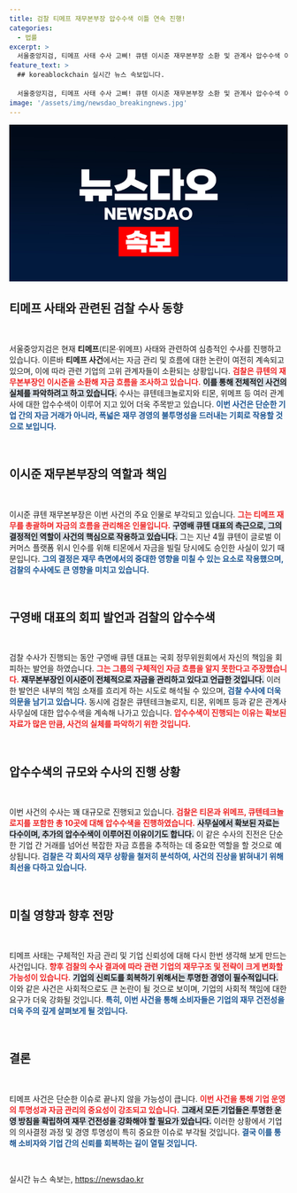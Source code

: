 ```yaml
---
title: 검찰 티메프 재무본부장 압수수색 이틀 연속 진행!
categories:
  - 법률
excerpt: >
  서울중앙지검, 티메프 사태 수사 고삐! 큐텐 이시준 재무본부장 소환 및 관계사 압수수색 이어가며 자금 흐름의 비밀을 파헤친다. 과연 그 뒤에 숨겨진 진실은 무엇일까?
feature_text: >
  ## koreablockchain 실시간 뉴스 속보입니다.

  서울중앙지검, 티메프 사태 수사 고삐! 큐텐 이시준 재무본부장 소환 및 관계사 압수수색 이어가며 자금 흐름의 비밀을 파헤친다. 과연 그 뒤에 숨겨진 진실은 무엇일까?
image: '/assets/img/newsdao_breakingnews.jpg'
---
```


<p><img src="/assets/img/newsdao_breakingnews.jpg" alt="koreablockchain 속보" /></p>

<h2 data-ke-size="size26">티메프 사태와 관련된 검찰 수사 동향</h2>

<p data-ke-size="size16">&nbsp;</p>

<p>서울중앙지검은 현재 <strong>티메프</strong>(티몬·위메프) 사태와 관련하여 심층적인 수사를 진행하고 있습니다. 이른바 <strong>티메프 사건</strong>에서는 자금 관리 및 흐름에 대한 논란이 여전히 계속되고 있으며, 이에 따라 관련 기업의 고위 관계자들이 소환되는 상황입니다. <b><span style="color: #ee2323;">검찰은 큐텐의 재무본부장인 이시준을 소환해 자금 흐름을 조사하고 있습니다.</span></b> <b><span style="background-color: #21538527;">이를 통해 전체적인 사건의 실체를 파악하려고 하고 있습니다.</span></b> 수사는 큐텐테크놀로지와 티몬, 위메프 등 여러 관계사에 대한 압수수색이 이루어 지고 있어 더욱 주목받고 있습니다. <b><span style="color: #1a5490;">이번 사건은 단순한 기업 간의 자금 거래가 아니라, 폭넓은 재무 경영의 불투명성을 드러내는 기회로 작용할 것으로 보입니다.</span></b></p>

<p data-ke-size="size16">&nbsp;</p>

<h2 data-ke-size="size26">이시준 재무본부장의 역할과 책임</h2>

<p data-ke-size="size16">&nbsp;</p>

<p>이시준 큐텐 재무본부장은 이번 사건의 주요 인물로 부각되고 있습니다. <b><span style="color: #ee2323;">그는 티메프 재무를 총괄하며 자금의 흐름을 관리해온 인물입니다.</span></b> <b><span style="background-color: #21538527;">구영배 큐텐 대표의 측근으로, 그의 결정적인 역할이 사건의 핵심으로 작용하고 있습니다.</span></b> 그는 지난 4월 큐텐이 글로벌 이커머스 플랫폼 위시 인수를 위해 티몬에서 자금을 빌릴 당시에도 승인한 사실이 있기 때문입니다. <b><span style="color: #1a5490;">그의 결정은 재무 측면에서의 중대한 영향을 미칠 수 있는 요소로 작용했으며, 검찰의 수사에도 큰 영향을 미치고 있습니다.</span></b></p>

<p data-ke-size="size16">&nbsp;</p>

<h2 data-ke-size="size26">구영배 대표의 회피 발언과 검찰의 압수수색</h2>

<p data-ke-size="size16">&nbsp;</p>

<p>검찰 수사가 진행되는 동안 구영배 큐텐 대표는 국회 정무위원회에서 자신의 책임을 회피하는 발언을 하였습니다. <b><span style="color: #ee2323;">그는 그룹의 구체적인 자금 흐름을 알지 못한다고 주장했습니다.</span></b> <b><span style="background-color: #21538527;">재무본부장인 이시준이 전체적으로 자금을 관리하고 있다고 언급한 것입니다.</span></b> 이러한 발언은 내부의 책임 소재를 흐리게 하는 시도로 해석될 수 있으며, <b><span style="color: #1a5490;">검찰 수사에 더욱 의문을 남기고 있습니다.</span></b> 동시에 검찰은 큐텐테크놀로지, 티몬, 위메프 등과 같은 관계사 사무실에 대한 압수수색을 계속해 나가고 있습니다. <b><span style="color: #ee2323;">압수수색이 진행되는 이유는 확보된 자료가 많은 만큼, 사건의 실체를 파악하기 위한 것입니다.</span></b></p>

<p data-ke-size="size16">&nbsp;</p>

<h2 data-ke-size="size26">압수수색의 규모와 수사의 진행 상황</h2>

<p data-ke-size="size16">&nbsp;</p>

<p>이번 사건의 수사는 꽤 대규모로 진행되고 있습니다. <b><span style="color: #ee2323;">검찰은 티몬과 위메프, 큐텐테크놀로지를 포함한 총 10곳에 대해 압수수색을 진행하였습니다.</span></b> <b><span style="background-color: #21538527;">사무실에서 확보된 자료는 다수이며, 추가의 압수수색이 이루어진 이유이기도 합니다.</span></b> 이 같은 수사의 진전은 단순한 기업 간 거래를 넘어선 복잡한 자금 흐름을 추적하는 데 중요한 역할을 할 것으로 예상됩니다. <b><span style="color: #1a5490;">검찰은 각 회사의 재무 상황을 철저히 분석하여, 사건의 진상을 밝혀내기 위해 최선을 다하고 있습니다.</span></b></p>

<p data-ke-size="size16">&nbsp;</p>

<h2 data-ke-size="size26">미칠 영향과 향후 전망</h2>

<p data-ke-size="size16">&nbsp;</p>

<p>티메프 사태는 구체적인 자금 관리 및 기업 신뢰성에 대해 다시 한번 생각해 보게 만드는 사건입니다. <b><span style="color: #ee2323;">향후 검찰의 수사 결과에 따라 관련 기업의 재무구조 및 전략이 크게 변화할 가능성이 있습니다.</span></b> <b><span style="background-color: #21538527;">기업의 신뢰도를 회복하기 위해서는 투명한 경영이 필수적입니다.</span></b> 이와 같은 사건은 사회적으로도 큰 논란이 될 것으로 보이며, 기업의 사회적 책임에 대한 요구가 더욱 강화될 것입니다. <b><span style="color: #1a5490;">특히, 이번 사건을 통해 소비자들은 기업의 재무 건전성을 더욱 주의 깊게 살펴보게 될 것입니다.</span></b></p>

<p data-ke-size="size16">&nbsp;</p>

<h2 data-ke-size="size26">결론</h2>

<p data-ke-size="size16">&nbsp;</p>

<p>티메프 사건은 단순한 이슈로 끝나지 않을 가능성이 큽니다. <b><span style="color: #ee2323;">이번 사건을 통해 기업 운영의 투명성과 자금 관리의 중요성이 강조되고 있습니다.</span></b> <b><span style="background-color: #21538527;">그래서 모든 기업들은 투명한 운영 방침을 확립하여 재무 건전성을 강화해야 할 필요가 있습니다.</span></b> 이러한 상황에서 기업의 의사결정 과정 및 경영 투명성이 특히 중요한 이슈로 부각될 것입니다. <b><span style="color: #1a5490;">결국 이를 통해 소비자와 기업 간의 신뢰를 회복하는 길이 열릴 것입니다.</span></b></p>

<p data-ke-size="size16">&nbsp;</p>
실시간 뉴스 속보는, <a href="https://newsdao.kr" rel="dofollow">https://newsdao.kr</a>


